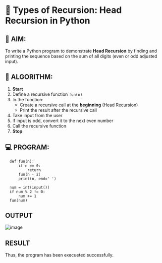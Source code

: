 # 🔁 Types of Recursion: Head Recursion in Python

## 🎯 AIM:
To write a Python program to demonstrate **Head Recursion** by finding and printing the sequence based on the sum of all digits (even or odd adjusted input).

## 🧠 ALGORITHM:

1. **Start**
2. Define a recursive function `fun(n)`
3. In the function:
   - Create a recursive call at the **beginning** (Head Recursion)
   - Print the result after the recursive call
4. Take input from the user
5. If input is odd, convert it to the next even number
6. Call the recursive function
7. **Stop**

## 💻 PROGRAM:

      def fun(n):
          if n == 0:
              return
          fun(n - 2) 
          print(n, end=' ')  
   
      num = int(input())
      if num % 2 != 0:
          num += 1
      fun(num)

## OUTPUT
![image](https://github.com/user-attachments/assets/08dcad95-ff70-45b0-83f6-6111e441bf3d)


## RESULT
Thus, the program has been execueted successfully.
